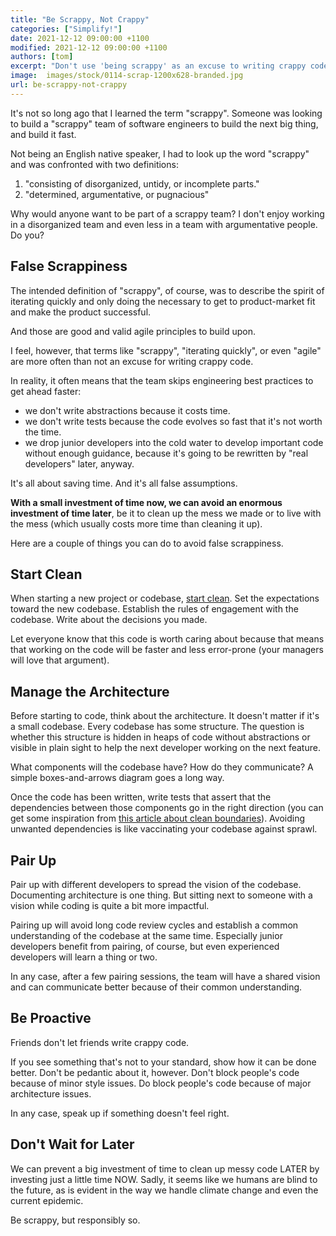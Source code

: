```yaml
---
title: "Be Scrappy, Not Crappy"
categories: ["Simplify!"]
date: 2021-12-12 09:00:00 +1100
modified: 2021-12-12 09:00:00 +1100
authors: [tom]
excerpt: "Don't use 'being scrappy' as an excuse to writing crappy code."
image:  images/stock/0114-scrap-1200x628-branded.jpg
url: be-scrappy-not-crappy
---
```


It's not so long ago that I learned the term "scrappy". Someone was looking to build a "scrappy" team of software engineers to build the next big thing, and build it fast.

Not being an English native speaker, I had to look up the word "scrappy" and was confronted with two definitions:

1. "consisting of disorganized, untidy, or incomplete parts."
2. "determined, argumentative, or pugnacious"

Why would anyone want to be part of a scrappy team? I don't enjoy working in a disorganized team and even less in a team with argumentative people. Do you?

## False Scrappiness

The intended definition of "scrappy", of course, was to describe the spirit of iterating quickly and only doing the necessary to get to product-market fit and make the product successful.

And those are good and valid agile principles to build upon.

I feel, however, that terms like "scrappy", "iterating quickly", or even "agile" are more often than not an excuse for writing crappy code.

In reality, it often means that the team skips engineering best practices to get ahead faster:

* we don't write abstractions because it costs time. 
* we don't write tests because the code evolves so fast that it's not worth the time. 
* we drop junior developers into the cold water to develop important code without enough guidance, because it's going to be rewritten by "real developers" later, anyway.

It's all about saving time. And it's all false assumptions.

**With a small investment of time now, we can avoid an enormous investment of time later**, be it to clean up the mess we made or to live with the mess (which usually costs more time than cleaning it up).

Here are a couple of things you can do to avoid false scrappiness.

## Start Clean

When starting a new project or codebase, [start clean](/start-clean). Set the expectations toward the new codebase. Establish the rules of engagement with the codebase. Write about the decisions you made. 

Let everyone know that this code is worth caring about because that means that working on the code will be faster and less error-prone (your managers will love that argument).

## Manage the Architecture

Before starting to code, think about the architecture. It doesn't matter if it's a small codebase. Every codebase has some structure. The question is whether this structure is hidden in heaps of code without abstractions or visible in plain sight to help the next developer working on the next feature. 

What components will the codebase have? How do they communicate? A simple boxes-and-arrows diagram goes a long way. 

Once the code has been written, write tests that assert that the dependencies between those components go in the right direction (you can get some inspiration from [this article about clean boundaries](/java-components-clean-boundaries)). Avoiding unwanted dependencies is like vaccinating your codebase against sprawl.

## Pair Up

Pair up with different developers to spread the vision of the codebase. Documenting architecture is one thing. But sitting next to someone with a vision while coding is quite a bit more impactful. 

Pairing up will avoid long code review cycles and establish a common understanding of the codebase at the same time. Especially junior developers benefit from pairing, of course, but even experienced developers will learn a thing or two. 

In any case, after a few pairing sessions, the team will have a shared vision and can communicate better because of their common understanding.

## Be Proactive
Friends don't let friends write crappy code. 

If you see something that's not to your standard, show how it can be done better. Don't be pedantic about it, however. Don't block people's code because of minor style issues. Do block people's code because of major architecture issues. 

In any case, speak up if something doesn't feel right.

## Don't Wait for Later
We can prevent a big investment of time to clean up messy code LATER by investing just a little time NOW. Sadly, it seems like we humans are blind to the future, as is evident in the way we handle climate change and even the current epidemic.

Be scrappy, but responsibly so.